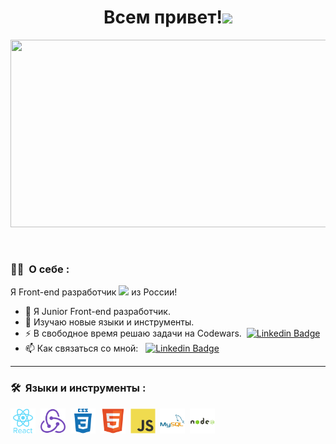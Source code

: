 
<h1 align="center">Всем привет!<img src="https://media.giphy.com/media/hvRJCLFzcasrR4ia7z/giphy.gif" width="40"> </h1>
<p align="center"><img src="https://media.giphy.com/media/dWesBcTLavkZuG35MI/giphy.gif" width="600" height="300"  /></p>
<p align="center"><img src="https://komarev.com/ghpvc/?username=Krushwff&style=flat-square&color=blue" alt=""></p>

### :woman_technologist: &nbsp;О себе :

Я Front-end разработчик <img src="https://media.giphy.com/media/WUlplcMpOCEmTGBtBW/giphy.gif" width="30"> из России!

- 🔭 Я Junior Front-end разработчик.
- 🌱 Изучаю новые языки и инструменты.
- ⚡ В свободное время решаю задачи на Codewars.&nbsp; [![Linkedin Badge](https://img.shields.io/badge/-Krushwf-blue?style=flat&logo=CodeWars&logoColor=white)](-------)
- 📫 Как связаться со мной: &nbsp; [![Linkedin Badge](https://img.shields.io/badge/-Krushwf-blue?style=flat&logo=VK&logoColor=white)](https://vk.com/krushwf)

---

### 🛠 &nbsp;Языки и инструменты :

<p>

<img src="https://github.com/devicons/devicon/blob/master/icons/react/react-original-wordmark.svg" title="React" alt="React" width="40" height="40"/>&nbsp;
<img src="https://github.com/devicons/devicon/blob/master/icons/redux/redux-original.svg" title="Redux" alt="Redux " width="40" height="40"/>&nbsp;
<img src="https://github.com/devicons/devicon/blob/master/icons/css3/css3-plain-wordmark.svg"  title="CSS3" alt="CSS" width="40" height="40"/>&nbsp;
<img src="https://github.com/devicons/devicon/blob/master/icons/html5/html5-original.svg" title="HTML5" alt="HTML" width="40" height="40"/>&nbsp;
<img src="https://github.com/devicons/devicon/blob/master/icons/javascript/javascript-original.svg" title="JavaScript" alt="JavaScript" width="40" height="40"/>&nbsp;
<img src="https://github.com/devicons/devicon/blob/master/icons/mysql/mysql-original-wordmark.svg" title="MySQL"  alt="MySQL" width="40" height="40"/>&nbsp;
<img src="https://github.com/devicons/devicon/blob/master/icons/nodejs/nodejs-original-wordmark.svg" title="NodeJS" alt="NodeJS" width="40" height="40"/>&nbsp;
</p>


